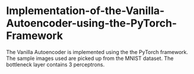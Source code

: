 # Implementation-of-the-Vanilla-Autoencoder-using-the-PyTorch-Framework

The Vanilla Autoencoder is implemented using the the PyTorch framework. The sample images used are picked up from the MNIST dataset. The bottleneck layer contains 3 perceptrons.
